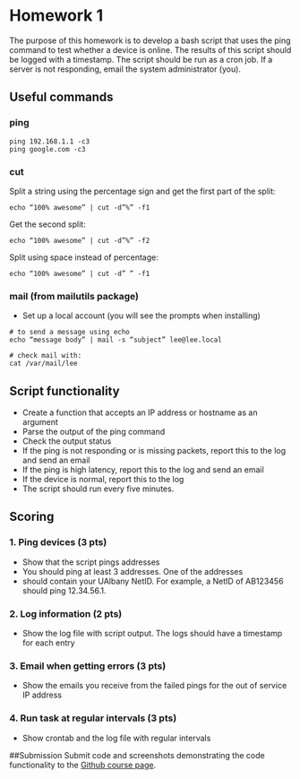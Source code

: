 # Homework 1


The purpose of this homework is to develop a bash script that uses the ping 
command to test whether a device is online. The results of this script 
should be logged with a timestamp. The script should be run as a cron job. 
If a server is not responding, email the system administrator (you).

## Useful commands
### ping
```console
ping 192.168.1.1 -c3
ping google.com -c3
```
### cut
Split a string using the percentage sign and 
get the first part of the split:

```console
echo “100% awesome” | cut -d”%” -f1
```
Get the second split:

```console
echo “100% awesome” | cut -d”%” -f2
```

Split using space instead of percentage:

```console
echo “100% awesome” | cut -d” ” -f1
```

### mail (from mailutils package)

- Set up a local account (you will see the prompts when installing)

```console
# to send a message using echo
echo “message body” | mail -s “subject” lee@lee.local

# check mail with:
cat /var/mail/lee
```

## Script functionality

- Create a function that accepts an IP address or hostname as an argument
- Parse the output of the ping command
- Check the output status
- If the ping is not responding or is missing packets, report this to the log 
and send an email
- If the ping is high latency, report this to the log and send an email
- If the device is normal, report this to the log
- The script should run every five minutes.


## Scoring

### 1. Ping devices (3 pts)
- Show that the script pings addresses
- You should ping at least 3 addresses. One of the addresses 
- should contain your UAlbany NetID. For 
example, a NetID of AB123456 should ping 12.34.56.1.

### 2. Log information (2 pts)
- Show the log file with script output. The logs should have a 
timestamp for each entry

### 3. Email when getting errors (3 pts)
- Show the emails you receive from the failed pings for the out of service IP address 

### 4. Run task at regular intervals (3 pts)
- Show crontab and the log file with regular intervals

##Submission
Submit code and screenshots demonstrating the code functionality to the [Github course page](https://classroom.github.com/a/5BJtAPCT).




